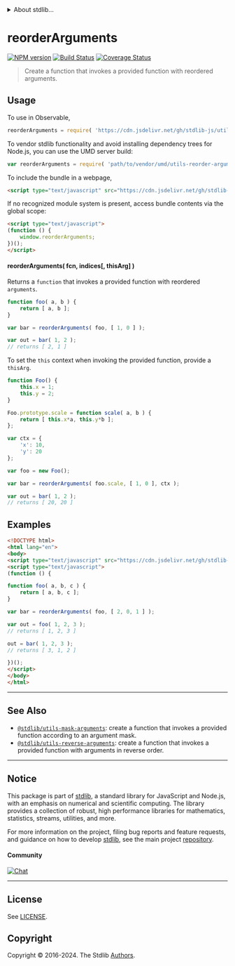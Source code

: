 <!--

@license Apache-2.0

Copyright (c) 2018 The Stdlib Authors.

Licensed under the Apache License, Version 2.0 (the "License");
you may not use this file except in compliance with the License.
You may obtain a copy of the License at

   http://www.apache.org/licenses/LICENSE-2.0

Unless required by applicable law or agreed to in writing, software
distributed under the License is distributed on an "AS IS" BASIS,
WITHOUT WARRANTIES OR CONDITIONS OF ANY KIND, either express or implied.
See the License for the specific language governing permissions and
limitations under the License.

-->


<details>
  <summary>
    About stdlib...
  </summary>
  <p>We believe in a future in which the web is a preferred environment for numerical computation. To help realize this future, we've built stdlib. stdlib is a standard library, with an emphasis on numerical and scientific computation, written in JavaScript (and C) for execution in browsers and in Node.js.</p>
  <p>The library is fully decomposable, being architected in such a way that you can swap out and mix and match APIs and functionality to cater to your exact preferences and use cases.</p>
  <p>When you use stdlib, you can be absolutely certain that you are using the most thorough, rigorous, well-written, studied, documented, tested, measured, and high-quality code out there.</p>
  <p>To join us in bringing numerical computing to the web, get started by checking us out on <a href="https://github.com/stdlib-js/stdlib">GitHub</a>, and please consider <a href="https://opencollective.com/stdlib">financially supporting stdlib</a>. We greatly appreciate your continued support!</p>
</details>

# reorderArguments

[![NPM version][npm-image]][npm-url] [![Build Status][test-image]][test-url] [![Coverage Status][coverage-image]][coverage-url] <!-- [![dependencies][dependencies-image]][dependencies-url] -->

> Create a function that invokes a provided function with reordered arguments.

<!-- Section to include introductory text. Make sure to keep an empty line after the intro `section` element and another before the `/section` close. -->

<section class="intro">

</section>

<!-- /.intro -->

<!-- Package usage documentation. -->



<section class="usage">

## Usage

To use in Observable,

```javascript
reorderArguments = require( 'https://cdn.jsdelivr.net/gh/stdlib-js/utils-reorder-arguments@v0.2.2-umd/browser.js' )
```

To vendor stdlib functionality and avoid installing dependency trees for Node.js, you can use the UMD server build:

```javascript
var reorderArguments = require( 'path/to/vendor/umd/utils-reorder-arguments/index.js' )
```

To include the bundle in a webpage,

```html
<script type="text/javascript" src="https://cdn.jsdelivr.net/gh/stdlib-js/utils-reorder-arguments@v0.2.2-umd/browser.js"></script>
```

If no recognized module system is present, access bundle contents via the global scope:

```html
<script type="text/javascript">
(function () {
    window.reorderArguments;
})();
</script>
```

#### reorderArguments( fcn, indices\[, thisArg] )

Returns a `function` that invokes a provided function with reordered `arguments`.

```javascript
function foo( a, b ) {
    return [ a, b ];
}

var bar = reorderArguments( foo, [ 1, 0 ] );

var out = bar( 1, 2 );
// returns [ 2, 1 ]
```

To set the `this` context when invoking the provided function, provide a `thisArg`.

<!-- eslint-disable no-restricted-syntax -->

```javascript
function Foo() {
    this.x = 1;
    this.y = 2;
}

Foo.prototype.scale = function scale( a, b ) {
    return [ this.x*a, this.y*b ];
};

var ctx = {
    'x': 10,
    'y': 20
};

var foo = new Foo();

var bar = reorderArguments( foo.scale, [ 1, 0 ], ctx );

var out = bar( 1, 2 );
// returns [ 20, 20 ]
```

</section>

<!-- /.usage -->

<!-- Package usage notes. Make sure to keep an empty line after the `section` element and another before the `/section` close. -->

<section class="notes">

</section>

<!-- /.notes -->

<!-- Package usage examples. -->

<section class="examples">

## Examples

<!-- eslint no-undef: "error" -->

```html
<!DOCTYPE html>
<html lang="en">
<body>
<script type="text/javascript" src="https://cdn.jsdelivr.net/gh/stdlib-js/utils-reorder-arguments@v0.2.2-umd/browser.js"></script>
<script type="text/javascript">
(function () {

function foo( a, b, c ) {
    return [ a, b, c ];
}

var bar = reorderArguments( foo, [ 2, 0, 1 ] );

var out = foo( 1, 2, 3 );
// returns [ 1, 2, 3 ]

out = bar( 1, 2, 3 );
// returns [ 3, 1, 2 ]

})();
</script>
</body>
</html>
```

</section>

<!-- /.examples -->

<!-- Section to include cited references. If references are included, add a horizontal rule *before* the section. Make sure to keep an empty line after the `section` element and another before the `/section` close. -->

<section class="references">

</section>

<!-- /.references -->

<!-- Section for related `stdlib` packages. Do not manually edit this section, as it is automatically populated. -->

<section class="related">

* * *

## See Also

-   <span class="package-name">[`@stdlib/utils-mask-arguments`][@stdlib/utils/mask-arguments]</span><span class="delimiter">: </span><span class="description">create a function that invokes a provided function according to an argument mask.</span>
-   <span class="package-name">[`@stdlib/utils-reverse-arguments`][@stdlib/utils/reverse-arguments]</span><span class="delimiter">: </span><span class="description">create a function that invokes a provided function with arguments in reverse order.</span>

</section>

<!-- /.related -->

<!-- Section for all links. Make sure to keep an empty line after the `section` element and another before the `/section` close. -->


<section class="main-repo" >

* * *

## Notice

This package is part of [stdlib][stdlib], a standard library for JavaScript and Node.js, with an emphasis on numerical and scientific computing. The library provides a collection of robust, high performance libraries for mathematics, statistics, streams, utilities, and more.

For more information on the project, filing bug reports and feature requests, and guidance on how to develop [stdlib][stdlib], see the main project [repository][stdlib].

#### Community

[![Chat][chat-image]][chat-url]

---

## License

See [LICENSE][stdlib-license].


## Copyright

Copyright &copy; 2016-2024. The Stdlib [Authors][stdlib-authors].

</section>

<!-- /.stdlib -->

<!-- Section for all links. Make sure to keep an empty line after the `section` element and another before the `/section` close. -->

<section class="links">

[npm-image]: http://img.shields.io/npm/v/@stdlib/utils-reorder-arguments.svg
[npm-url]: https://npmjs.org/package/@stdlib/utils-reorder-arguments

[test-image]: https://github.com/stdlib-js/utils-reorder-arguments/actions/workflows/test.yml/badge.svg?branch=v0.2.2
[test-url]: https://github.com/stdlib-js/utils-reorder-arguments/actions/workflows/test.yml?query=branch:v0.2.2

[coverage-image]: https://img.shields.io/codecov/c/github/stdlib-js/utils-reorder-arguments/main.svg
[coverage-url]: https://codecov.io/github/stdlib-js/utils-reorder-arguments?branch=main

<!--

[dependencies-image]: https://img.shields.io/david/stdlib-js/utils-reorder-arguments.svg
[dependencies-url]: https://david-dm.org/stdlib-js/utils-reorder-arguments/main

-->

[chat-image]: https://img.shields.io/gitter/room/stdlib-js/stdlib.svg
[chat-url]: https://app.gitter.im/#/room/#stdlib-js_stdlib:gitter.im

[stdlib]: https://github.com/stdlib-js/stdlib

[stdlib-authors]: https://github.com/stdlib-js/stdlib/graphs/contributors

[umd]: https://github.com/umdjs/umd
[es-module]: https://developer.mozilla.org/en-US/docs/Web/JavaScript/Guide/Modules

[deno-url]: https://github.com/stdlib-js/utils-reorder-arguments/tree/deno
[deno-readme]: https://github.com/stdlib-js/utils-reorder-arguments/blob/deno/README.md
[umd-url]: https://github.com/stdlib-js/utils-reorder-arguments/tree/umd
[umd-readme]: https://github.com/stdlib-js/utils-reorder-arguments/blob/umd/README.md
[esm-url]: https://github.com/stdlib-js/utils-reorder-arguments/tree/esm
[esm-readme]: https://github.com/stdlib-js/utils-reorder-arguments/blob/esm/README.md
[branches-url]: https://github.com/stdlib-js/utils-reorder-arguments/blob/main/branches.md

[stdlib-license]: https://raw.githubusercontent.com/stdlib-js/utils-reorder-arguments/main/LICENSE

<!-- <related-links> -->

[@stdlib/utils/mask-arguments]: https://github.com/stdlib-js/utils-mask-arguments/tree/umd

[@stdlib/utils/reverse-arguments]: https://github.com/stdlib-js/utils-reverse-arguments/tree/umd

<!-- </related-links> -->

</section>

<!-- /.links -->
